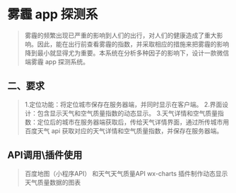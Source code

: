 # 雾霾 app 探测系

> 雾霾的频繁出现已严重的影响到人们的出行，对人们的健康造成了重大影响。因此，能在出行前查看雾霾的指数，并采取相应的措施来把雾霾的影响降到最小就显得尤为重要。本系统在分析多种因子的影响下，设计一款微信端雾霾 app 探测系统。


## 二、要求
> 1.定位功能：将定位城市保存在服务器端，并同时显示在客户端。 
> 2.界面设计：包含显示天气和空气质量指数的动态显示。 
> 3.天气详情和空气质量指数：定位后的城市在服务器端获取后，传给天气详情界面，通过所传城市用百度天气 api 获取对应的天气详情和空气质量指数，并保存在服务器端。

## API调用\插件使用
> 百度地图（小程序API）
> 和天气天气质量API
> wx-charts 插件制作动态显示天气质量数据的图表
